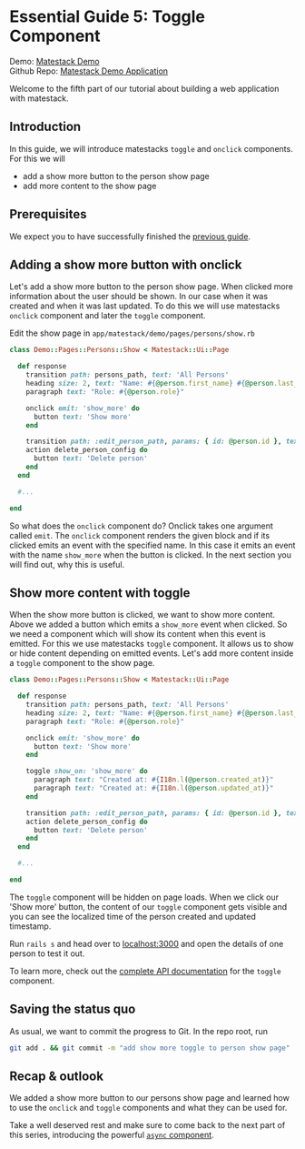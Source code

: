 # Essential Guide 5: Toggle Component

Demo: [Matestack Demo](https://demo.matestack.io)  
 Github Repo: [Matestack Demo Application](https://github.com/matestack/matestack-demo-application)

Welcome to the fifth part of our tutorial about building a web application with matestack.

## Introduction

In this guide, we will introduce matestacks `toggle` and `onclick` components. For this we will

* add a show more button to the person show page
* add more content to the show page

## Prerequisites

We expect you to have successfully finished the [previous guide](04_forms_edit_new_create_update_delete.md).

## Adding a show more button with onclick

Let's add a show more button to the person show page. When clicked more information about the user should be shown. In our case when it was created and when it was last updated. To do this we will use matestacks `onclick` component and later the `toggle` component.

Edit the show page in `app/matestack/demo/pages/persons/show.rb`

```ruby
class Demo::Pages::Persons::Show < Matestack::Ui::Page

  def response
    transition path: persons_path, text: 'All Persons'
    heading size: 2, text: "Name: #{@person.first_name} #{@person.last_name}"
    paragraph text: "Role: #{@person.role}"

    onclick emit: 'show_more' do
      button text: 'Show more'
    end

    transition path: :edit_person_path, params: { id: @person.id }, text: 'Edit'
    action delete_person_config do
      button text: 'Delete person'
    end
  end

  #...

end
```

So what does the `onclick` component do? Onclick takes one argument called `emit`. The `onclick` component renders the given block and if its clicked emits an event with the specified name. In this case it emits an event with the name `show_more` when the button is clicked. In the next section you will find out, why this is useful.

## Show more content with toggle

When the show more button is clicked, we want to show more content. Above we added a button which emits a `show_more` event when clicked. So we need a component which will show its content when this event is emitted. For this we use matestacks `toggle` component. It allows us to show or hide content depending on emitted events. Let's add more content inside a `toggle` component to the show page.

```ruby
class Demo::Pages::Persons::Show < Matestack::Ui::Page

  def response
    transition path: persons_path, text: 'All Persons'
    heading size: 2, text: "Name: #{@person.first_name} #{@person.last_name}"
    paragraph text: "Role: #{@person.role}"

    onclick emit: 'show_more' do
      button text: 'Show more'
    end

    toggle show_on: 'show_more' do
      paragraph text: "Created at: #{I18n.l(@person.created_at)}"
      paragraph text: "Created at: #{I18n.l(@person.updated_at)}"
    end

    transition path: :edit_person_path, params: { id: @person.id }, text: 'Edit'
    action delete_person_config do
      button text: 'Delete person'
    end
  end

  #...

end
```

The `toggle` component will be hidden on page loads. When we click our 'Show more' button, the content of our `toggle` component gets visible and you can see the localized time of the person created and updated timestamp.

Run `rails s` and head over to [localhost:3000](http://localhost:3000/) and open the details of one person to test it out.

To learn more, check out the [complete API documentation](../../api/100-components/toggle.md) for the `toggle` component.

## Saving the status quo

As usual, we want to commit the progress to Git. In the repo root, run

```bash
git add . && git commit -m "add show more toggle to person show page"
```

## Recap & outlook

We added a show more button to our persons show page and learned how to use the `onclick` and `toggle` components and what they can be used for.

Take a well deserved rest and make sure to come back to the next part of this series, introducing the powerful [`async` component](06_async_component.md).

